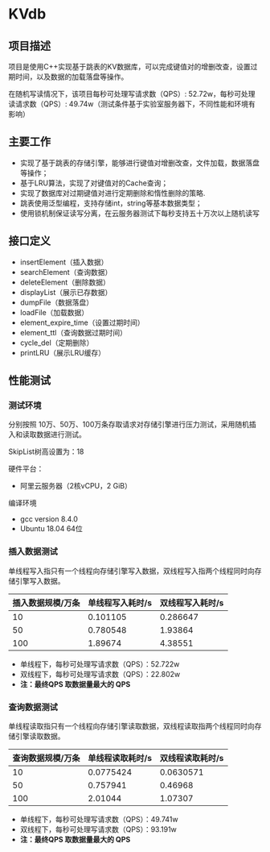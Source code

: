 # KVdb
## 项目描述

项目是使用C++实现基于跳表的KV数据库，可以完成键值对的增删改查，设置过期时间，以及数据的加载落盘等操作。

在随机写读情况下，该项目每秒可处理写请求数（QPS）: 52.72w，每秒可处理读请求数（QPS）: 49.74w（测试条件基于实验室服务器下，不同性能和环境有影响）

## 主要工作
- 实现了基于跳表的存储引擎，能够进行键值对增删改查，文件加载，数据落盘等操作；
- 基于LRU算法，实现了对键值对的Cache查询；
- 实现了数据库对过期键值对进行定期删除和惰性删除的策略.
- 跳表使用泛型编程，支持存储int，string等基本数据类型；
- 使用锁机制保证读写分离，在云服务器测试下每秒支持五十万次以上随机读写

## 接口定义
- insertElement（插入数据）
- searchElement（查询数据）
- deleteElement（删除数据）
- displayList（展示已存数据）
- dumpFile（数据落盘）
- loadFile（加载数据）
- element_expire_time（设置过期时间）
- element_ttl（查询数据过期时间）
- cycle_del（定期删除）
- printLRU（展示LRU缓存）


## 性能测试
### 测试环境
分别按照 10万、50万、100万条存取请求对存储引擎进行压力测试，采用随机插入和读取数据进行测试。

SkipList树高设置为：18

硬件平台：
- 阿里云服务器（2核vCPU，2 GiB）

编译环境
- gcc version 8.4.0 
- Ubuntu  18.04 64位

### 插入数据测试
单线程写入指只有一个线程向存储引擎写入数据，双线程写入指两个线程同时向存储引擎写入数据。

| 插入数据规模/万条 | 单线程写入耗时/s | 双线程写入耗时/s |
|------------|------------|-----------|
| 10 | 0.101105 | 0.286647 |
| 50 | 0.780548 | 1.93864 |
| 100 | 1.89674 | 4.38551 |

- 单线程下，每秒可处理写请求数（QPS）：52.722w
- 双线程下，每秒可处理写请求数（QPS）：22.802w
- **注：最终QPS 取数据量最大的 QPS**

### 查询数据测试
单线程读取指只有一个线程向存储引擎读取数据，双线程读取指两个线程同时向存储引擎读取数据。


| 查询数据规模/万条 | 单线程读取耗时/s | 双线程读取耗时/s |
|------------|------------------|-----------|
| 10 | 0.0775424 | 0.0630571 |
| 50 | 0.757941 | 0.46968 |
| 100 | 2.01044 | 1.07307 |

- 单线程下，每秒可处理写请求数（QPS）：49.741w
- 双线程下，每秒可处理写请求数（QPS）：93.191w
- **注：最终QPS 取数据量最大的 QPS**




